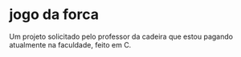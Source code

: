 # jogo da forca
 Um projeto solicitado pelo professor da cadeira que estou pagando atualmente na faculdade, feito em C.
